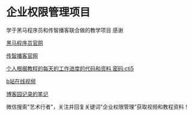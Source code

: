 # 企业权限管理项目

学于黑马程序员和传智播客联合做的教学项目 感谢

[黑马程序员官网](http://www.itheima.com/special/brandzly/index.html?jingjiahmpz-pz-pc-biaoti)

[传智播客官网](http://www.itcast.cn/subject/brandzly/index.html?jingjiaczpz-PC-1)

[个人根据教程的每天的工作进度的代码和资料 密码:cti5](https://pan.baidu.com/s/1vG_-qMnmjgEqq3UybUPODw)

[b站在线视频](https://www.bilibili.com/video/BV1ye411s7ir/)

[博客园记录的笔记](https://www.cnblogs.com/artwalker/p/12782432.html)

微信搜索"艺术行者"，关注并回复关键词"企业权限管理"获取视频和教程资料！

